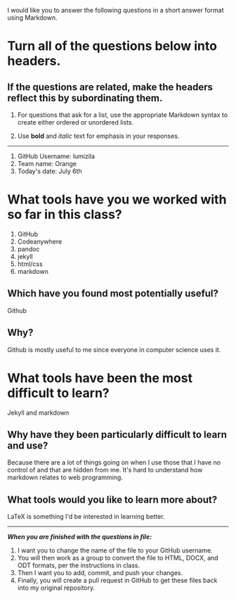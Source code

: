 I would like you to answer the following questions in a short answer format using Markdown. 

# Turn all of the questions below into headers. 

## If the questions are related, make the headers reflect this by subordinating them.  

1. For questions that ask for a list, use the appropriate Markdown syntax to create either ordered or unordered lists. 

2. Use **bold** and *italic* text for emphasis in your responses.

* * *

1. GitHub Username: lumizila  
2. Team name: Orange
3. Today's date: July 6th

# What tools have you we worked with so far in this class?

1. GitHub
2. Codeanywhere
3. pandoc
4. jekyll
5. html/css
6. markdown

## Which have you found most potentially useful? 

Github 

## Why? 

Github is mostly useful to me since everyone in computer science uses it.

# What tools have been the most difficult to learn? 

Jekyll and markdown

## Why have they been particularly difficult to learn and use?

Because there are a lot of things going on when I use those that I have no control of and that are hidden from me. 
It's hard to understand how markdown relates to web programming. 

## What tools would you like to learn more about?

LaTeX is something I'd be interested in learning better.

* * * 

***When you are finished with the questions in file:*** 

1. I want you to change the name of the file to your GitHub username. 
2. You will then work as a group to convert the file to HTML, DOCX, and ODT formats, per the instructions in  class. 
3. Then I want you to add, commit, and push your changes. 
4. Finally, you will create a pull request in GitHub to get these files back into my original repository. 